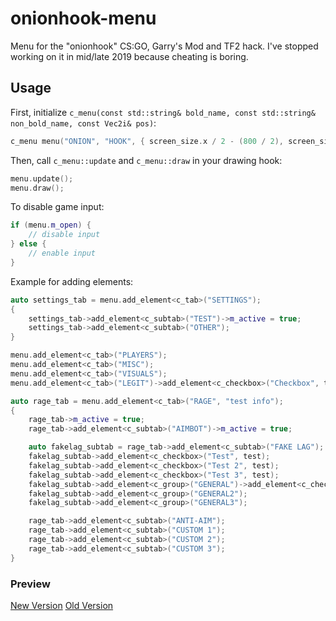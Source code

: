 # onionhook-menu

Menu for the "onionhook" CS:GO, Garry's Mod and TF2 hack.
I've stopped working on it in mid/late 2019 because cheating is boring.

## Usage

First, initialize `c_menu(const std::string& bold_name, const std::string& non_bold_name, const Vec2i& pos)`:

```c++
c_menu menu("ONION", "HOOK", { screen_size.x / 2 - (800 / 2), screen_size.y / 2 - (600 / 2) });
```

Then, call `c_menu::update` and `c_menu::draw` in your drawing hook:

```cpp
menu.update();
menu.draw();
```

To disable game input:

```cpp
if (menu.m_open) {
    // disable input
} else {
    // enable input
}
```

Example for adding elements:

```cpp
auto settings_tab = menu.add_element<c_tab>("SETTINGS");
{
    settings_tab->add_element<c_subtab>("TEST")->m_active = true;
    settings_tab->add_element<c_subtab>("OTHER");
}

menu.add_element<c_tab>("PLAYERS");
menu.add_element<c_tab>("MISC");
menu.add_element<c_tab>("VISUALS");
menu.add_element<c_tab>("LEGIT")->add_element<c_checkbox>("Checkbox", test);

auto rage_tab = menu.add_element<c_tab>("RAGE", "test info");
{
    rage_tab->m_active = true;
    rage_tab->add_element<c_subtab>("AIMBOT")->m_active = true;

    auto fakelag_subtab = rage_tab->add_element<c_subtab>("FAKE LAG");
    fakelag_subtab->add_element<c_checkbox>("Test", test);
    fakelag_subtab->add_element<c_checkbox>("Test 2", test);
    fakelag_subtab->add_element<c_checkbox>("Test 3", test);
    fakelag_subtab->add_element<c_group>("GENERAL")->add_element<c_checkbox>("Test 4", test);
    fakelag_subtab->add_element<c_group>("GENERAL2");
    fakelag_subtab->add_element<c_group>("GENERAL3");

    rage_tab->add_element<c_subtab>("ANTI-AIM");
    rage_tab->add_element<c_subtab>("CUSTOM 1");
    rage_tab->add_element<c_subtab>("CUSTOM 2");
    rage_tab->add_element<c_subtab>("CUSTOM 3");
}
```

### Preview

[New Version](https://i.imgur.com/GhJojHv.mp4)
[Old Version](https://gyazo.com/612099dd564931af86c4174c6abc152f)
